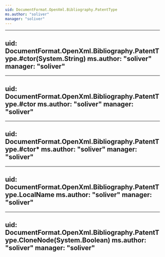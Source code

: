 ```yaml
---
uid: DocumentFormat.OpenXml.Bibliography.PatentType
ms.author: "soliver"
manager: "soliver"
---
```


---
uid: DocumentFormat.OpenXml.Bibliography.PatentType.#ctor(System.String)
ms.author: "soliver"
manager: "soliver"
---

---
uid: DocumentFormat.OpenXml.Bibliography.PatentType.#ctor
ms.author: "soliver"
manager: "soliver"
---

---
uid: DocumentFormat.OpenXml.Bibliography.PatentType.#ctor*
ms.author: "soliver"
manager: "soliver"
---

---
uid: DocumentFormat.OpenXml.Bibliography.PatentType.LocalName
ms.author: "soliver"
manager: "soliver"
---

---
uid: DocumentFormat.OpenXml.Bibliography.PatentType.CloneNode(System.Boolean)
ms.author: "soliver"
manager: "soliver"
---
